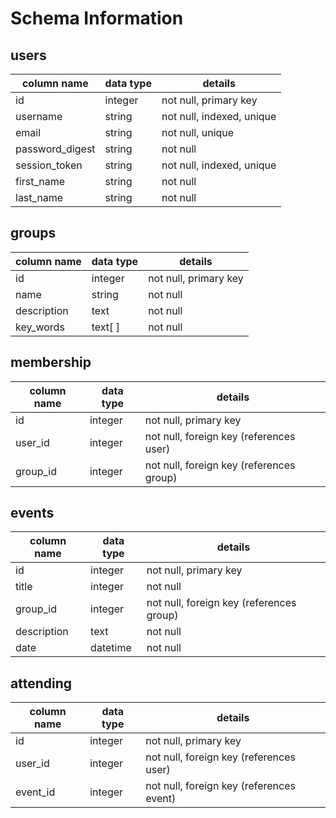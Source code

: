 # Schema Information

## users
column name     | data type | details
----------------|-----------|-----------------------
id              | integer   | not null, primary key
username        | string    | not null, indexed, unique
email           | string    | not null, unique
password_digest | string    | not null
session_token   | string    | not null, indexed, unique
first_name      | string    | not null
last_name       | string    | not null

## groups
column name | data type | details
------------|-----------|-----------------------
id          | integer   | not null, primary key
name        | string    | not null
description | text      | not null
key_words   | text[ ]   | not null

## membership
column name | data type | details
------------|-----------|-----------------------
id          | integer   | not null, primary key
user_id     | integer   | not null, foreign key (references user)
group_id    | integer   | not null, foreign key (references group)

## events
column name | data type | details
------------|-----------|-----------------------
id          | integer   | not null, primary key
title       | integer   | not null
group_id    | integer   | not null, foreign key (references group)
description | text      | not null
date        | datetime  | not null

## attending
column name | data type | details
------------|-----------|-----------------------
id          | integer   | not null, primary key
user_id     | integer   | not null, foreign key (references user)
event_id    | integer   | not null, foreign key (references event)
